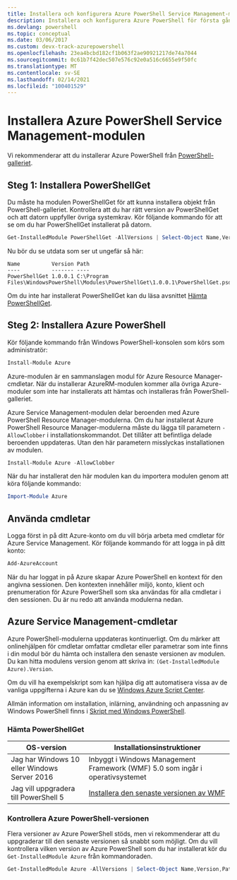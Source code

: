 ```yaml
---
title: Installera och konfigurera Azure PowerShell Service Management-modulen | Microsoft Docs
description: Installera och konfigurera Azure PowerShell för första gången.
ms.devlang: powershell
ms.topic: conceptual
ms.date: 03/06/2017
ms.custom: devx-track-azurepowershell
ms.openlocfilehash: 23ea4bcbd182cf1b063f2ae90921217de74a7044
ms.sourcegitcommit: 0c61b7f42dec507e576c92e0a516c6655e9f50fc
ms.translationtype: MT
ms.contentlocale: sv-SE
ms.lasthandoff: 02/14/2021
ms.locfileid: "100401529"
---
```

# <a name="installing-the-azure-powershell-service-management-module"></a>Installera Azure PowerShell Service Management-modulen

Vi rekommenderar att du installerar Azure PowerShell från [PowerShell-galleriet](https://www.powershellgallery.com/).

## <a name="step-1-install-powershellget"></a>Steg 1: Installera PowerShellGet

Du måste ha modulen PowerShellGet för att kunna installera objekt från PowerShell-galleriet. Kontrollera att du har rätt version av PowerShellGet och att datorn uppfyller övriga systemkrav. Kör följande kommando för att se om du har PowerShellGet installerat på datorn.

```powershell
Get-InstalledModule PowerShellGet -AllVersions | Select-Object Name,Version,Path
```

Nu bör du se utdata som ser ut ungefär så här:

```output
Name          Version Path
----          ------- ----
PowerShellGet 1.0.0.1 C:\Program Files\WindowsPowerShell\Modules\PowerShellGet\1.0.0.1\PowerShellGet.psd1
```

Om du inte har installerat PowerShellGet kan du läsa avsnittet [Hämta PowerShellGet](#how-to-get-powershellget).

## <a name="step-2-install-azure-powershell"></a>Steg 2: Installera Azure PowerShell

Kör följande kommando från Windows PowerShell-konsolen som körs som administratör:

```powershell
Install-Module Azure
```

Azure-modulen är en sammanslagen modul för Azure Resource Manager-cmdletar. När du installerar AzureRM-modulen kommer alla övriga Azure-moduler som inte har installerats att hämtas och installeras från PowerShell-galleriet.

Azure Service Management-modulen delar beroenden med Azure PowerShell Resource Manager-modulerna. Om du har installerat Azure PowerShell Resource Manager-modulerna måste du lägga till parametern `-AllowClobber` i installationskommandot. Det tillåter att befintliga delade beroenden uppdateras. Utan den här parametern misslyckas installationen av modulen.

```powershell
Install-Module Azure -AllowClobber
```

När du har installerat den här modulen kan du importera modulen genom att köra följande kommando:

```powershell
Import-Module Azure
```

## <a name="to-use-the-cmdlets"></a>Använda cmdletar

Logga först in på ditt Azure-konto om du vill börja arbeta med cmdletar för Azure Service Management. Kör följande kommando för att logga in på ditt konto:

```powershell
Add-AzureAccount
```

När du har loggat in på Azure skapar Azure PowerShell en kontext för den angivna sessionen. Den kontexten innehåller miljö, konto, klient och prenumeration för Azure PowerShell som ska användas för alla cmdletar i den sessionen. Du är nu redo att använda modulerna nedan.

## <a name="azure-service-management-cmdlets"></a>Azure Service Management-cmdletar

Azure PowerShell-modulerna uppdateras kontinuerligt. Om du märker att onlinehjälpen för cmdletar omfattar cmdletar eller parametrar som inte finns i din modul bör du hämta och installera den senaste versionen av modulen. Du kan hitta modulens version genom att skriva in: `(Get-InstalledModule Azure).Version`.

Om du vill ha exempelskript som kan hjälpa dig att automatisera vissa av de vanliga uppgifterna i Azure kan du se [Windows Azure Script Center](https://www.windowsazure.com/documentation/scripts/).

Allmän information om installation, inlärning, användning och anpassning av Windows PowerShell finns i [Skript med Windows PowerShell](/powershell/scripting/learn/ps101/00-introduction).

### <a name="how-to-get-powershellget"></a>Hämta PowerShellGet

|OS-version|Installationsinstruktioner|
|---|---|
|Jag har Windows 10 eller Windows Server 2016|Inbyggt i Windows Management Framework (WMF) 5.0 som ingår i operativsystemet|
|Jag vill uppgradera till PowerShell 5|[Installera den senaste versionen av WMF](https://www.microsoft.com/download/details.aspx?id=54616)|

<div id="helpmechoose"/>

### <a name="checking-the-version-of-azure-powershell"></a>Kontrollera Azure PowerShell-versionen

Flera versioner av Azure PowerShell stöds, men vi rekommenderar att du uppgraderar till den senaste versionen så snabbt som möjligt. Om du vill kontrollera vilken version av Azure PowerShell som du har installerat kör du `Get-InstalledModule Azure` från kommandoraden.

```powershell
Get-InstalledModule Azure -AllVersions | Select-Object Name,Version,Path
```
